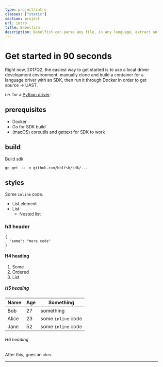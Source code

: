 ```yaml
---
type: project/intro
classes: ["static"]
section: project
url: intro
title: Babelfish
description: Babelfish can parse any file, in any language, extract an AST and convertit it to an UAST.
---
```


# Get started in 90 seconds

Right now, 2017Q2, the easiest way to get started is to use a local driver development environment: manually clone and build a container for a language driver with an SDK, then run it through Docker in order to get source -> UAST.

i.e. for a [Python driver](#):

## prerequisites

* Docker
* Go for SDK build
* (macOS) coreutils and gettext for SDK to work

## build

Build sdk

```
go get -u -v github.com/bblfsh/sdk/...
```

## styles

Some `inline` code.

- List element
- List
  - Nested list

### h3 header

```
{
  "some": "more code"
}
```

#### H4 heading

1. Some
2. Ordered
3. List

##### H5 heading

Name    | Age  | Something
--------|------|-----------
Bob     | 27   | something
Alice   | 23   | some `inline` code
Jane    | 52   | some `inline` code

###### H6 heading

After this, goes an `<hr>`.

---
